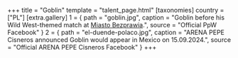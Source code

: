 +++
title = "Goblin"
template = "talent_page.html"
[taxonomies]
country = ["PL"]
[extra.gallery]
1 = { path = "goblin.jpg", caption = "Goblin before his Wild West-themed match at [Miasto Bezprawia](@/e/ppw/2024-02-10-ppw-miasto-bezprawia.md).", source = "Official PpW Facebook" }
2 = { path = "el-duende-polaco.jpg", caption = "ARENA PEPE Cisneros announced Goblin would appear in Mexico on 15.09.2024.", source = "Official ARENA PEPE Cisneros Facebook" }
+++
